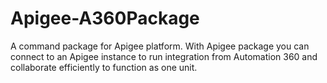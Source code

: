 # Apigee-A360Package
A command package for Apigee platform. With Apigee package you can connect to an Apigee instance to run integration from Automation 360 and collaborate efficiently to function as one unit.
